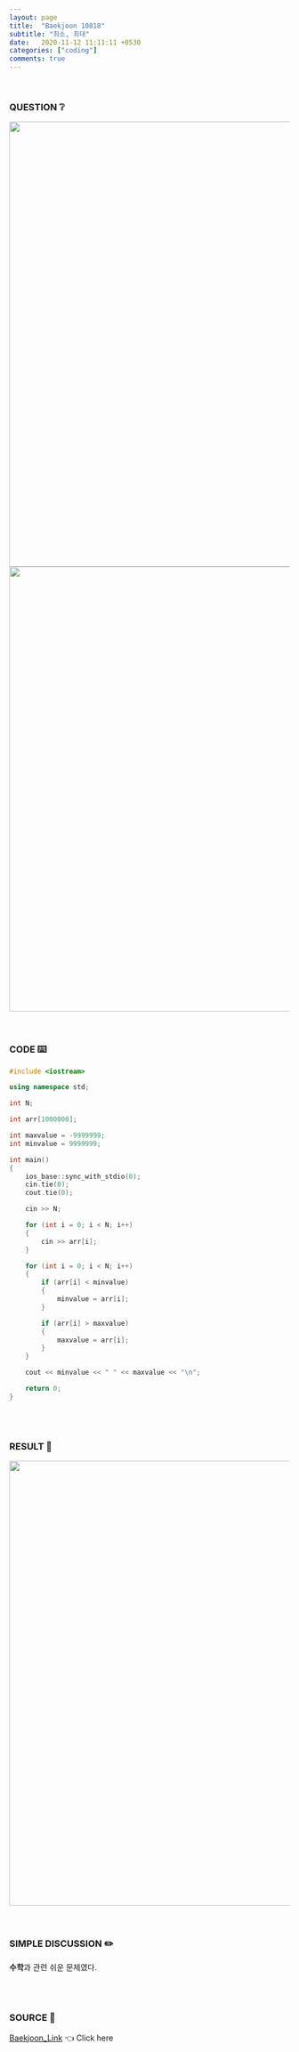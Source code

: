 ```yaml
---
layout: page
title:  "Baekjoon 10818"
subtitle: "최소, 최대"
date:   2020-11-12 11:11:11 +0530
categories: ["coding"]
comments: true
---
```


<br>

### QUESTION ❔

<img src="{{ '/assets/baekjoon/10818.jpg' }}" style="width: 800px; height: auto; margin-left: auto; margin-right: auto; display: block;">
<img src="{{ '/assets/baekjoon/10818a.jpg' }}" style="width: 800px; height: auto; margin-left: auto; margin-right: auto; display: block;">  

<br>
<br>

### CODE ⌨️

```c++
#include <iostream>

using namespace std;

int N;

int arr[1000000];

int maxvalue = -9999999;
int minvalue = 9999999;

int main()
{
	ios_base::sync_with_stdio(0);
	cin.tie(0);
	cout.tie(0);

	cin >> N;

	for (int i = 0; i < N; i++)
	{
		cin >> arr[i];
	}

	for (int i = 0; i < N; i++)
	{
		if (arr[i] < minvalue)
		{
			minvalue = arr[i];
		}

		if (arr[i] > maxvalue)
		{
			maxvalue = arr[i];
		}
	}

	cout << minvalue << " " << maxvalue << "\n";

	return 0;
}
```  

<br>
<br>

### RESULT 💛

<img src="{{ '/assets/baekjoon/10818r.jpg' }}" style="width: 800px; height: auto; margin-left: auto; margin-right: auto; display: block;">  

<br>
<br>

### SIMPLE DISCUSSION ✏️

**수학**과 관련 쉬운 문제였다.  

<br>
<br>

### SOURCE 💎

[Baekjoon_Link][link] 👈 Click here  

<br>
<br>
<br>

<script src="https://utteranc.es/client.js"
        repo="DCherish/DCherish.github.io"
        issue-term="pathname"
        theme="boxy-light"
        crossorigin="anonymous"
        async>
</script>

[link]: https://www.acmicpc.net/problem/10818